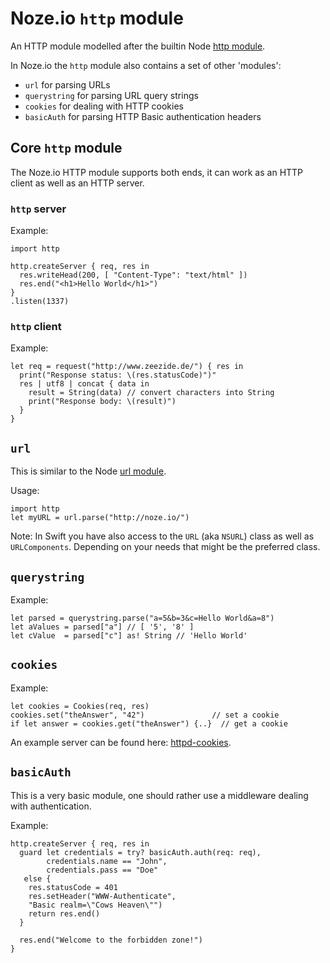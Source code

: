 # Noze.io `http` module

An HTTP module modelled after the builtin Node
[http module](https://nodejs.org/dist/latest-v7.x/docs/api/http.html).

In Noze.io the `http` module also contains a set of other 'modules':

- `url`         for parsing URLs
- `querystring` for parsing URL query strings
- `cookies`     for dealing with HTTP cookies
- `basicAuth`   for parsing HTTP Basic authentication headers

## Core `http` module

The Noze.io HTTP module supports both ends, it can work as an HTTP client as
well as an HTTP server.

### `http` server

Example:

    import http

    http.createServer { req, res in 
      res.writeHead(200, [ "Content-Type": "text/html" ])
      res.end("<h1>Hello World</h1>")
    }
    .listen(1337)

### `http` client

Example:

    let req = request("http://www.zeezide.de/") { res in
      print("Response status: \(res.statusCode)")"
      res | utf8 | concat { data in
        result = String(data) // convert characters into String
        print("Response body: \(result)")
      }
    }

## `url`

This is similar to the Node
[url module](https://nodejs.org/dist/latest-v7.x/docs/api/url.html).

Usage:

    import http
    let myURL = url.parse("http://noze.io/")

Note: In Swift you have also access to the `URL` (aka `NSURL`) class as well as
      `URLComponents`. Depending on your needs that might be the preferred
      class.

## `querystring`

Example:

    let parsed = querystring.parse("a=5&b=3&c=Hello World&a=8")
    let aValues = parsed["a"] // [ '5', '8' ]
    let cValue  = parsed["c"] as! String // 'Hello World'

## `cookies`

Example:

    let cookies = Cookies(req, res)
    cookies.set("theAnswer", "42")               // set a cookie
    if let answer = cookies.get("theAnswer") {..}  // get a cookie

An example server can be found here: 
[httpd-cookies](https://github.com/NozeIO/Noze.io/blob/master/Samples/httpd-cookies/main.swift).

## `basicAuth`

This is a very basic module, one should rather use a middleware dealing with
authentication.

Example:

    http.createServer { req, res in
      guard let credentials = try? basicAuth.auth(req: req),
            credentials.name == "John", 
            credentials.pass == "Doe"
       else {
        res.statusCode = 401
        res.setHeader("WWW-Authenticate", 
        "Basic realm=\"Cows Heaven\"")
        return res.end()
      }

      res.end("Welcome to the forbidden zone!")
    }
